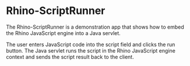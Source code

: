 # Rhino-ScriptRunner
The Rhino-ScriptRunner is a demonstration app that shows how to embed the Rhino JavaScript engine into a Java servlet. 

The user enters JavaScript code into the script field and clicks the run button. The Java servlet runs the script in the Rhino JavaScript engine context and sends the script result back to the client. 
